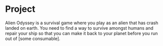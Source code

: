 # Project
Alien Odyssey is a survival game where you play as an alien that has crash landed on earth. You need to find a way to survive amongst humans and repair your ship so that you can make it back to your planet before you run out of [some consumable].
